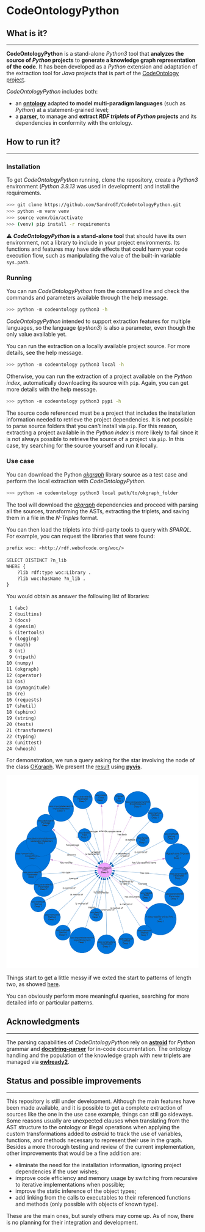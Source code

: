 # CodeOntologyPython



## What is it?
___
**CodeOntologyPython** is a stand-alone *Python3* tool that **analyzes the source of *Python* projects** to **generate a knowledge graph representation of the code**.
It has been developed as a *Python* extension and adaptation of the extraction tool for *Java* projects that is part of the [CodeOntology project](http://codeontology.org/).

*CodeOntologyPython* includes both:
 - an [**ontology**](codeontology/ontology/codeontology.owl) adapted **to model multi-paradigm languages** (such as *Python*) at a statement-grained level;
 - a [**parser**](codeontology/rdfization/python3), to manage and **extract *RDF triplets* of *Python* projects** and its dependencies in conformity with the ontology.

## How to run it?
___

### Installation
To get *CodeOntologyPython* running, clone the repository, create a *Python3* environment (*Python 3.9.13* was used in development) and install the requirements.
```bash
>>> git clone https://github.com/SandroGT/CodeOntologyPython.git
>>> python -m venv venv
>>> source venv/bin/activate
>>> (venv) pip install -r requirements
```

:warning: ***CodeOntologyPython* is a stand-alone tool** that should have its own environment, not a library to include in your project environments. Its functions and features may have side effects that could harm your code execution flow, such as manipulating the value of the built-in variable `sys.path`.

### Running
You can run *CodeOntologyPython* from the command line and check the commands and parameters available through the help message.
```bash
>>> python -m codeontology python3 -h
```
*CodeOntologyPython* intended to support extraction features for multiple languages, so the language (*python3*) is also a parameter, even though the only value available yet.

You can run the extraction on a locally available project source. For more details, see the help message.
```bash
>>> python -m codeontology python3 local -h
```
Otherwise, you can run the extraction of a project available on the *Python index*, automatically downloading its source with `pip`. Again, you can get more details with the help message.
```bash
>>> python -m codeontology python3 pypi -h
```

The source code referenced must be a project that includes the installation information needed to retrieve the project dependencies. It is not possible to parse source folders that you can't install via `pip`. For this reason, extracting a project available in the *Python index* is more likely to fail since it is not always possible to retrieve the source of a project via `pip`. In this case, try searching for the source yourself and run it locally.

### Use case
You can download the Python [*okgraph*](https://github.com/atzori/okgraph) library source as a test case and perform the local extraction with *CodeOntologyPython*.

```bash
>>> python -m codeontology python3 local path/to/okgraph_folder
```
The tool will download the [*okgraph*](https://github.com/atzori/okgraph) dependencies and proceed with parsing all the sources, transforming the ASTs, extracting the triplets, and saving them in a file in the *N-Triples* format.

You can then load the triplets into third-party tools to query with *SPARQL*. For example, you can request the libraries that were found:

```sparql
prefix woc: <http://rdf.webofcode.org/woc/>

SELECT DISTINCT ?n_lib
WHERE {
    ?lib rdf:type woc:Library .
    ?lib woc:hasName ?n_lib .
}
```

You would obtain as answer the following list of libraries:

```text
 1 (abc)
 2 (builtins)
 3 (docs)
 4 (gensim)
 5 (itertools)
 6 (logging)
 7 (math)
 8 (nt)
 9 (ntpath)
10 (numpy)
11 (okgraph)
12 (operator)
13 (os)
14 (pymagnitude)
15 (re)
16 (requests)
17 (shutil)
18 (sphinx)
19 (string)
20 (tests)
21 (transformers)
22 (typing)
23 (unittest)
24 (whoosh)
```

For demonstration, we run a query asking for the star involving the node of the class [OKgraph](https://github.com/atzori/okgraph/blob/898d790af91a41ab2c9f0b804712c29d489edde1/okgraph/core.py#L18). We present the [result](docs/okgraph_class_star_deep1.html) using [**pyvis**](https://github.com/WestHealth/pyvis).

![](docs/okgraph_class_star_deep1.png)

Things start to get a little messy if we exted the start to patterns of length two, as showed [here](docs/okgraph_class_star_deep2.html).

You can obviously perform more meaningful queries, searching for more detailed info or particular patterns.



## Acknowledgments
___
The parsing capabilities of *CodeOntologyPython* rely on [**astroid**](https://github.com/PyCQA/astroid) for *Python* grammar and [**docstring-parser**](https://github.com/rr-/docstring_parser) for in-code documentation. The ontology handling and the population of the knowledge graph with new triplets are managed via [**owlready2**](https://github.com/pwin/owlready2).



## Status and possible improvements
___
This repository is still under development. Although the main features have been made available, and it is possible to get a complete extraction of sources like the one in the use case example, things can still go sideways. Some reasons usually are unexpected clauses when translating from the AST structure to the ontology or illegal operations when applying the custom transformations added to *astroid* to track the use of variables, functions, and methods necessary to represent their use in the graph.
Besides a more thorough testing and review of the current implementation, other improvements that would be a fine addition are:

- eliminate the need for the installation information, ignoring project dependencies if the user wishes;
- improve code efficiency and memory usage by switching from recursive to iterative implementations when possible;
- improve the static inference of the object types;
- add linking from the calls to executables to their referenced functions and methods (only possible with objects of known type).

These are the main ones, but surely others may come up. As of now, there is no planning for their integration and development.